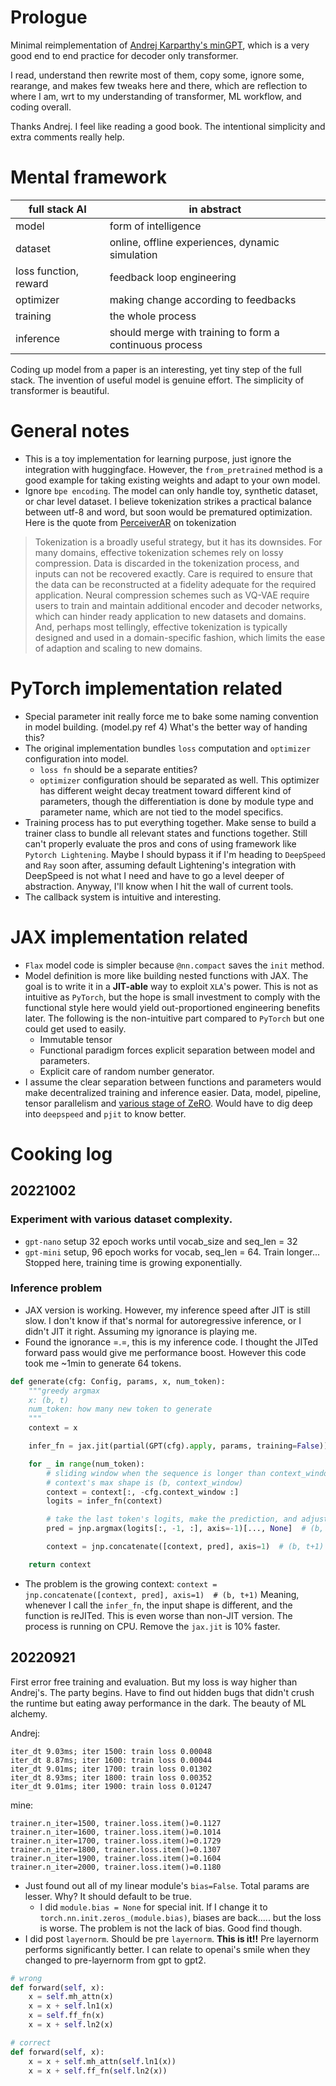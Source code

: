 # Prologue
Minimal reimplementation of [Andrej Karparthy's minGPT](https://github.com/karpathy/minGPT), which is a very good end to end practice for decoder only transformer. 

I read, understand then rewrite most of them, copy some, ignore some, rearange, and makes few tweaks here and there, which are reflection to where I am, wrt to my understanding of transformer, ML workflow, and coding overall. 

Thanks Andrej. I feel like reading a good book. The intentional simplicity and extra comments really help.


# Mental framework
| full stack AI         | in abstract                 |
| ----------------------------- | --------------------------- |
| model                     | form of intelligence      |
| dataset                   | online, offline experiences, dynamic simulation |
| loss function, reward | feedback loop engineering              |
| optimizer                 | making change according to feedbacks               |
| training                  | the whole process           |
| inference                 | should merge with training to form a continuous process                            |

Coding up model from a paper is an interesting, yet tiny step of the full stack. The invention of useful model is genuine effort. The simplicity of transformer is beautiful. 


# General notes
- This is a toy implementation for learning purpose, just ignore the integration with huggingface. However, the `from_pretrained` method is a good example for taking existing weights and adapt to your own model. 
- Ignore `bpe encoding`. The model can only handle toy, synthetic dataset, or char level dataset. I believe tokenization strikes a practical balance between utf-8 and word, but soon would be prematured optimization. Here is the quote from [PerceiverAR](https://arxiv.org/abs/2202.07765) on tokenization
> Tokenization is a broadly useful strategy, but it has its downsides. For many domains, effective tokenization schemes rely on lossy compression. Data is discarded in the tokenization process, and inputs can not be recovered exactly. Care is required to ensure that the data can be reconstructed at a fidelity adequate for the required application. Neural compression schemes such as VQ-VAE require users to train and maintain additional encoder and decoder networks, which can hinder ready application to new datasets and domains. And, perhaps most tellingly, effective tokenization is typically designed and used in a domain-specific fashion, which limits the ease of adaption and scaling to new domains.


# PyTorch implementation related
- Special parameter init really force me to bake some naming convention in model building. (model.py ref 4) What's the better way of handing this? 
- The original implementation bundles `loss` computation and `optimizer` configuration into model. 
    - `loss fn` should be a separate entities?
    - `optimizer` configuration should be separated as well. This optimizer has different weight decay treatment toward different kind of parameters, though the differentiation is done by module type and parameter name, which are not tied to the model specifics. 
- Training process has to put everything together. Make sense to build a trainer class to bundle all relevant states and functions together. Still can't properly evaluate the pros and cons of using framework like `Pytorch Lightening`. Maybe I should bypass it if I'm heading to `DeepSpeed` and `Ray` soon after, assuming default Lightening's integration with DeepSpeed is not what I need and have to go a level deeper of abstraction. Anyway, I'll know when I hit the wall of current tools. 
- The callback system is intuitive and interesting.


# JAX implementation related
- `Flax` model code is simpler because `@nn.compact` saves the `init` method. 
- Model definition is more like building nested functions with JAX. The goal is to write it in a **JIT-able** way to exploit `XLA`'s power. This is not as intuitive as `PyTorch`, but the hope is small investment to comply with the functional style here would yield out-proportioned engineering benefits later. The following is the non-intuitive part compared to `PyTorch` but one could get used to easily.
    - Immutable tensor
    - Functional paradigm forces explicit separation between model and parameters. 
    - Explicit care of random number generator. 
- I assume the clear separation between functions and parameters would make decentralized training and inference easier. Data, model, pipeline, tensor parallelism and [various stage of ZeRO](https://www.microsoft.com/en-us/research/blog/ZeRO-deepspeed-new-system-optimizations-enable-training-models-with-over-100-billion-parameters/). Would have to dig deep into `deepspeed` and `pjit` to know better. 


# Cooking log
## 20221002
### Experiment with various dataset complexity. 
- `gpt-nano` setup 32 epoch works until vocab_size and seq_len = 32
- `gpt-mini` setup, 96 epoch works for vocab, seq_len = 64. Train longer... Stopped here, training time is growing exponentially.

### Inference problem
- JAX version is working. However, my inference speed after JIT is still slow. I don't know if that's normal for autoregressive inference, or I didn't JIT it right. Assuming my ignorance is playing me.  
- Found the ignorance =.=, this is my inference code. I thought the JITed forward pass would give me performance boost. However this code took me ~1min to generate 64 tokens.
```python
def generate(cfg: Config, params, x, num_token):
    """greedy argmax
    x: (b, t)
    num_token: how many new token to generate
    """
    context = x

    infer_fn = jax.jit(partial(GPT(cfg).apply, params, training=False))

    for _ in range(num_token):
        # sliding window when the sequence is longer than context_window
        # context's max shape is (b, context_window)
        context = context[:, -cfg.context_window :]
        logits = infer_fn(context)

        # take the last token's logits, make the prediction, and adjust shape for next cat op
        pred = jnp.argmax(logits[:, -1, :], axis=-1)[..., None]  # (b, 1)

        context = jnp.concatenate([context, pred], axis=1)  # (b, t+1)

    return context
```
- The problem is the growing context: `context = jnp.concatenate([context, pred], axis=1)  # (b, t+1)` Meaning, whenever I call the `infer_fn`, the input shape is different, and the function is reJITed. This is even worse than non-JIT version. The process is running on CPU. Remove the `jax.jit` is 10% faster.




## 20220921
First error free training and evaluation. But my loss is way higher than Andrej's. The party begins. Have to find out hidden bugs that didn't crush the runtime but eating away performance in the dark. The beauty of ML alchemy.

Andrej:
``` 
iter_dt 9.03ms; iter 1500: train loss 0.00048
iter_dt 8.87ms; iter 1600: train loss 0.00044
iter_dt 9.01ms; iter 1700: train loss 0.01302
iter_dt 8.93ms; iter 1800: train loss 0.00352
iter_dt 9.01ms; iter 1900: train loss 0.01247
```

mine: 
```
trainer.n_iter=1500, trainer.loss.item()=0.1127
trainer.n_iter=1600, trainer.loss.item()=0.1014
trainer.n_iter=1700, trainer.loss.item()=0.1729
trainer.n_iter=1800, trainer.loss.item()=0.1307
trainer.n_iter=1900, trainer.loss.item()=0.1604
trainer.n_iter=2000, trainer.loss.item()=0.1180
```

- Just found out all of my linear module's `bias=False`. Total params are lesser. Why? It should default to be true. 
  - I did `module.bias = None` for special init. If I change it to `torch.nn.init.zeros_(module.bias)`, biases are back..... but the loss is worse. The problem is not the lack of bias. Good find though. 
- I did post `layernorm`. Should be pre `layernorm`. **This is it!!** Pre layernorm performs significantly better. I can relate to openai's smile when they changed to pre-layernorm from gpt to gpt2. 
```python
# wrong
def forward(self, x):
    x = self.mh_attn(x)
    x = x + self.ln1(x)
    x = self.ff_fn(x)
    x = x + self.ln2(x)

# correct
def forward(self, x):
    x = x + self.mh_attn(self.ln1(x))
    x = x + self.ff_fn(self.ln2(x))
```
